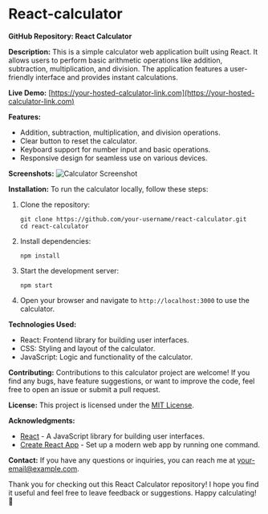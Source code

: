# React-calculator
**GitHub Repository: React Calculator**

**Description:**
This is a simple calculator web application built using React. It allows users to perform basic arithmetic operations like addition, subtraction, multiplication, and division. The application features a user-friendly interface and provides instant calculations.

**Live Demo:** [https://your-hosted-calculator-link.com](https://your-hosted-calculator-link.com)

**Features:**
- Addition, subtraction, multiplication, and division operations.
- Clear button to reset the calculator.
- Keyboard support for number input and basic operations.
- Responsive design for seamless use on various devices.

**Screenshots:**
![Calculator Screenshot](screenshot.png)

**Installation:**
To run the calculator locally, follow these steps:

1. Clone the repository:
   ```
   git clone https://github.com/your-username/react-calculator.git
   cd react-calculator
   ```

2. Install dependencies:
   ```
   npm install
   ```

3. Start the development server:
   ```
   npm start
   ```

4. Open your browser and navigate to `http://localhost:3000` to use the calculator.

**Technologies Used:**
- React: Frontend library for building user interfaces.
- CSS: Styling and layout of the calculator.
- JavaScript: Logic and functionality of the calculator.

**Contributing:**
Contributions to this calculator project are welcome! If you find any bugs, have feature suggestions, or want to improve the code, feel free to open an issue or submit a pull request.

**License:**
This project is licensed under the [MIT License](LICENSE).

**Acknowledgments:**
- [React](https://reactjs.org/) - A JavaScript library for building user interfaces.
- [Create React App](https://create-react-app.dev/) - Set up a modern web app by running one command.

**Contact:**
If you have any questions or inquiries, you can reach me at your-email@example.com.

Thank you for checking out this React Calculator repository! I hope you find it useful and feel free to leave feedback or suggestions. Happy calculating! 🧮
